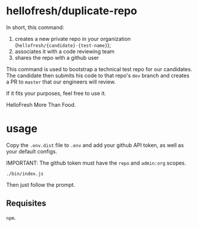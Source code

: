 # hellofresh/duplicate-repo

In short, this command:

1. creates a new private repo in your organization (`hellofresh/{candidate}-{test-name}`);
2. associates it with a code reviewing team
3. shares the repo with a github user

This command is used to bootstrap a technical test repo for our candidates.
The candidate then submits his code to that repo's `dev` branch and creates a PR to `master` that our engineers will review.

If it fits your purposes, feel free to use it.

HelloFresh
More Than Food.

# usage

Copy the `.env.dist` file to `.env` and add your github API token, as well as your default configs.

IMPORTANT: The github token must have the `repo` and `admin:org` scopes.

```
./bin/index.js

```

Then just follow the prompt.

## Requisites

`npm`.


